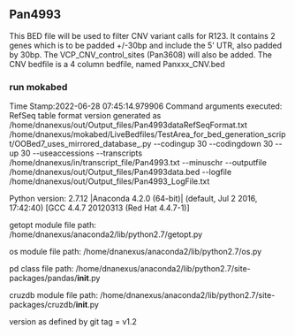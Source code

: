 ## Pan4993
This BED file will be used to filter CNV variant calls for R123. It contains 2 genes which is to be padded +/-30bp and include the 5' UTR, also padded by 30bp.
The VCP_CNV_control_sites (Pan3608) will also be added.
The CNV bedfile is a 4 column bedfile, named Panxxx_CNV.bed

### run mokabed
Time Stamp:2022-06-28 07:45:14.979906
Command arguments executed:
RefSeq table format version generated as /home/dnanexus/out/Output_files/Pan4993dataRefSeqFormat.txt
/home/dnanexus/mokabed/LiveBedfiles/TestArea_for_bed_generation_script/OOBed7_uses_mirrored_database_.py --codingup 30 --codingdown 30 --up 30 --useaccessions --transcripts /home/dnanexus/in/transcript_file/Pan4993.txt --minuschr --outputfile /home/dnanexus/out/Output_files/Pan4993data.bed --logfile /home/dnanexus/out/Output_files/Pan4993_LogFile.txt 

 Python version: 2.7.12 |Anaconda 4.2.0 (64-bit)| (default, Jul  2 2016, 17:42:40) 
[GCC 4.4.7 20120313 (Red Hat 4.4.7-1)]

 getopt module file path: /home/dnanexus/anaconda2/lib/python2.7/getopt.py

 os module file path: /home/dnanexus/anaconda2/lib/python2.7/os.py

 pd class file path: /home/dnanexus/anaconda2/lib/python2.7/site-packages/pandas/__init__.py

 cruzdb module file path: /home/dnanexus/anaconda2/lib/python2.7/site-packages/cruzdb/__init__.py

version as defined by git tag = v1.2
